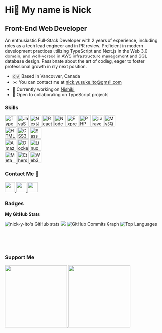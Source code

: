 Hi👋 My name is Nick
==================================================================================================================================

Front-End Web Developer
------------------------

An enthusiastic Full-Stack Developer with 2 years of experience, including roles as a tech lead engineer and in PR review. Proficient in modern development practices utilizing TypeScript and Next.js in the Web 3.0 domain, and well-versed in AWS infrastructure management and SQL database design. Passionate about the art of coding, eager to foster professional growth in my next position.

* 🇨🇦  Based in Vancouver, Canada
* ✉️  You can contact me at [nick.yusuke.ito@gmail.com](mailto:nick.yusuke.ito@gmail.com)
* 🚀  Currently working on [Nishiki](https://github.com/nishiki-tech/nishiki-frontend/)
* 🤝  Open to collaborating on TypeScript projects

### Skills

<p align="left">
    <a href="https://www.typescriptlang.org/" target="_blank" rel="noreferrer">
        <img src="https://raw.githubusercontent.com/danielcranney/readme-generator/main/public/icons/skills/typescript-colored.svg" width="36" height="36" alt="TypeScript" />
    </a>
    <a href="https://developer.mozilla.org/en-US/docs/Web/JavaScript" target="_blank" rel="noreferrer">
        <img src="https://raw.githubusercontent.com/danielcranney/readme-generator/main/public/icons/skills/javascript-colored.svg" width="36" height="36" alt="JavaScript" />
    </a>
    <a href="https://nextjs.org/docs" target="_blank" rel="noreferrer">
        <picture>
            <source media="(prefers-color-scheme: light)" srcset="https://raw.githubusercontent.com/danielcranney/readme-generator/main/public/icons/skills/nextjs-colored.svg">
            <source media="(prefers-color-scheme: dark)" srcset="https://github.com/nick-y-ito/nick-y-ito/assets/99148565/7867bfe7-998f-4dcd-a5aa-971667f8db62">
            <img src="https://raw.githubusercontent.com/danielcranney/readme-generator/main/public/icons/skills/nextjs-colored.svg" width="36" height="36" alt="NextJs" />
        </picture>
    </a>
    <a href="https://reactjs.org/" target="_blank" rel="noreferrer">
        <img src="https://raw.githubusercontent.com/danielcranney/readme-generator/main/public/icons/skills/react-colored.svg" width="36" height="36" alt="React" />
    </a>
        <a href="https://nodejs.org/en/" target="_blank" rel="noreferrer">
        <img src="https://raw.githubusercontent.com/danielcranney/readme-generator/main/public/icons/skills/nodejs-colored.svg" width="36" height="36" alt="NodeJS" />
    </a>
    <a href="https://expressjs.com/" target="_blank" rel="noreferrer">
        <picture>
            <source media="(prefers-color-scheme: light)" srcset="https://raw.githubusercontent.com/danielcranney/readme-generator/main/public/icons/skills/express-colored.svg">
            <source media="(prefers-color-scheme: dark)" srcset="https://github.com/nick-y-ito/nick-y-ito/assets/99148565/2a18b216-5976-4668-a568-b61cff034ef3">
        <img src="https://raw.githubusercontent.com/danielcranney/readme-generator/main/public/icons/skills/express-colored.svg" width="36" height="36" alt="Express" />
    </a>
    <a href="https://www.php.net/" target="_blank" rel="noreferrer">
        <img src="https://raw.githubusercontent.com/danielcranney/readme-generator/main/public/icons/skills/php-colored.svg" width="36" height="36" alt="PHP" />
    </a>
    <a href="https://laravel.com/" target="_blank" rel="noreferrer">
        <img src="https://raw.githubusercontent.com/danielcranney/readme-generator/main/public/icons/skills/laravel-colored.svg" width="36" height="36" alt="Laravel" />
    </a>
    <a href="https://www.mysql.com/" target="_blank" rel="noreferrer">
        <img src="https://raw.githubusercontent.com/danielcranney/readme-generator/main/public/icons/skills/mysql-colored.svg" width="36" height="36" alt="MySQL" />
    </a>
    <br />
    <a href="https://developer.mozilla.org/en-US/docs/Glossary/HTML5" target="_blank" rel="noreferrer">
        <img src="https://raw.githubusercontent.com/danielcranney/readme-generator/main/public/icons/skills/html5-colored.svg" width="36" height="36" alt="HTML5" />
    </a>
    <a href="https://www.w3.org/TR/CSS/#css" target="_blank" rel="noreferrer">
        <img src="https://raw.githubusercontent.com/danielcranney/readme-generator/main/public/icons/skills/css3-colored.svg" width="36" height="36" alt="CSS3" />
    </a>
        <a href="https://sass-lang.com/" target="_blank" rel="noreferrer">
        <img src="https://raw.githubusercontent.com/danielcranney/readme-generator/main/public/icons/skills/sass-colored.svg" width="36" height="36" alt="Sass" />
    </a>
    <br />
    <a href="https://aws.amazon.com" target="_blank" rel="noreferrer">
        <picture>
            <source media="(prefers-color-scheme: light)" srcset="https://raw.githubusercontent.com/danielcranney/readme-generator/main/public/icons/skills/aws-colored.svg">
            <source media="(prefers-color-scheme: dark)" srcset="https://github.com/nick-y-ito/nick-y-ito/assets/99148565/7a64423b-753a-4edd-bcc3-121720f88739">
            <img src="https://raw.githubusercontent.com/danielcranney/readme-generator/main/public/icons/skills/aws-colored.svg" width="36" height="36" alt="Amazon Web Services" />
        </picture>
    </a>
    <a href="https://www.docker.com/" target="_blank" rel="noreferrer">
        <img src="https://raw.githubusercontent.com/danielcranney/readme-generator/main/public/icons/skills/docker-colored.svg" width="36" height="36" alt="Docker" />
    </a>
    <a href="https://www.linux.org" target="_blank" rel="noreferrer">
        <img src="https://raw.githubusercontent.com/danielcranney/readme-generator/main/public/icons/skills/linux-colored.svg" width="36" height="36" alt="Linux" />
    </a>
    <br />
    <a href="https://metamask.io/" target="_blank" rel="noreferrer">
        <img src="https://raw.githubusercontent.com/danielcranney/readme-generator/main/public/icons/skills/metamask-colored.svg" width="36" height="36" alt="MetaMask" />
    </a>
    <a href="https://ethers.io" target="_blank" rel="noreferrer">
        <img src="https://raw.githubusercontent.com/danielcranney/readme-generator/main/public/icons/skills/ethers-colored.svg" width="36" height="36" alt="Ethers" />
    </a>
    <a href="https://web3js.readthedocs.io/en/v1.7.1/#" target="_blank" rel="noreferrer">
        <img src="https://raw.githubusercontent.com/danielcranney/readme-generator/main/public/icons/skills/web3js-colored.svg" width="36" height="36" alt="Web3Js" />
    </a>
</p>

### Contact Me 🤙
<p align="left">
  <a href="https://www.linkedin.com/in/nick-y-ito" target="_blank" rel="noreferrer">
    <picture>
      <source media="(prefers-color-scheme: dark)" srcset="https://github.com/nick-y-ito/nick-y-ito/assets/99148565/7a771a7c-a103-41e9-b490-160d9e2af9a5" />
      <source media="(prefers-color-scheme: light)" srcset="https://raw.githubusercontent.com/danielcranney/readme-generator/main/public/icons/socials/linkedin.svg" />      
      <img src="https://raw.githubusercontent.com/danielcranney/readme-generator/main/public/icons/socials/linkedin.svg" width="32" height="32" />
    </picture>
  </a>
  <a href="https://www.x.com/nick-y-ito" target="_blank" rel="noreferrer">
    <picture>
      <source media="(prefers-color-scheme: dark)" srcset="https://raw.githubusercontent.com/danielcranney/readme-generator/main/public/icons/socials/twitter-dark.svg" />
      <source media="(prefers-color-scheme: light)" srcset="https://raw.githubusercontent.com/danielcranney/readme-generator/main/public/icons/socials/twitter.svg" />
      <img src="https://raw.githubusercontent.com/danielcranney/readme-generator/main/public/icons/socials/twitter.svg" width="32" height="32" />
    </picture>
  </a>
  <a href="https://discord.com/users/nick-y-ito" target="_blank" rel="noreferrer">
      <img src="https://raw.githubusercontent.com/danielcranney/readme-generator/main/public/icons/socials/discord.svg" width="32" height="32" />
  </a>
</p>

### Badges

<b>My GitHub Stats</b>

<img src="https://github-readme-stats.vercel.app/api?username=nick-y-ito&show_icons=true&hide=&count_private=true&title_color=14b8a6&text_color=ffffff&icon_color=0891b2&bg_color=1c1917&hide_border=true&show_icons=true" alt="nick-y-ito's GitHub stats" />
<img src="https://github-readme-streak-stats.herokuapp.com/?user=nick-y-ito&stroke=ffffff&background=1c1917&ring=14b8a6&fire=14b8a6&currStreakNum=ffffff&currStreakLabel=14b8a6&sideNums=ffffff&sideLabels=ffffff&dates=ffffff&hide_border=true" />
<img src="https://github-readme-activity-graph.vercel.app/graph?username=nick-y-ito&bg_color=1c1917&color=ffffff&line=0891b2&point=ffffff&area_color=1c1917&area=true&hide_border=true&custom_title=GitHub%20Commits%20Graph" alt="GitHub Commits Graph" />
<img src="https://github-readme-stats.vercel.app/api/top-langs/?username=nick-y-ito&langs_count=10&title_color=14b8a6&text_color=ffffff&icon_color=0891b2&bg_color=1c1917&hide_border=true&locale=en&custom_title=Top%20%Languages" alt="Top Languages" />

<br /><br /><br />

### Support Me

<a href="https://www.buymeacoffee.com/uskayyyyy">
    <img src="https://cdn.buymeacoffee.com/buttons/v2/default-yellow.png" width="200" />
</a>
<a href="https://www.ko-fi.com/uskayyyyy">
    <img src="https://storage.ko-fi.com/cdn/kofi2.png?v=3" width="200"/>
</a>
